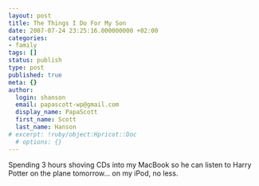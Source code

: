 ```yaml
---
layout: post
title: The Things I Do For My Son
date: 2007-07-24 23:25:16.000000000 +02:00
categories:
- family
tags: []
status: publish
type: post
published: true
meta: {}
author:
  login: shanson
  email: papascott-wp@gmail.com
  display_name: PapaScott
  first_name: Scott
  last_name: Hanson
# excerpt: !ruby/object:Hpricot::Doc
  # options: {}
---
```

<p>Spending 3 hours shoving CDs into my MacBook so he can listen to Harry Potter on the plane tomorrow... on my iPod, no less.</p>
